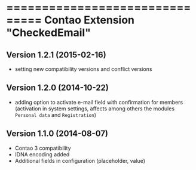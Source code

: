 ===============================
Contao Extension "CheckedEmail"
===============================

Version 1.2.1 (2015-02-16)
--------------------------
- setting new compatibility versions and conflict versions

Version 1.2.0 (2014-10-22)
--------------------------
- adding option to activate e-mail field with confirmation for members (activation in system settings, affects among others the modules `Personal data` and `Registration`)

Version 1.1.0 (2014-08-07)
--------------------------
- Contao 3 compatibility
- IDNA encoding added
- Additional fields in configuration (placeholder, value)